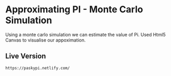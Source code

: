 # Approximating PI - Monte Carlo Simulation

Using a monte carlo simulation we can estimate the value of Pi. 
Used Html5 Canvas to visualise our appoximation.

## Live Version

```bash
https://paskypi.netlify.com/
```
